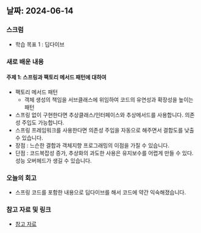 ## 날짜: 2024-06-14

### 스크럼
- 학습 목표 1 : 딥다이브

### 새로 배운 내용
#### 주제 1: 스프링과 팩토리 메서드 패턴에 대하여
- 팩토리 메서드 패턴
  - 객체 생성의 책임을 서브클래스에 위임하여 코드의 유연성과 확장성을 높이는 패턴
- 스프링 없이 구현한다면 추상클래스/인터페이스와 추상메서드를 사용합니다. 의존성 주입도 가능합니다.
- 스프링 프레임워크를 사용한다면 의존성 주입을 자동으로 해주면서 결합도를 낮출 수 있습니다.
- 장점 : 느슨한 결합과 객체지향 프로그래밍의 이점을 가질 수 있습니다.
- 단점 : 코드복잡성 증가, 추상화의 과도한 사용은 유지보수를 어렵게 만들 수 있다. 성능 오버헤드가 생길 수 있습니다.

### 오늘의 회고
- 스프링 코드를 포함한 내용으로 딥다이브를 해서 코드에 약간 익숙해졌습니다.

### 참고 자료 및 링크
- [참고 자료](https://inpa.tistory.com/entry/GOF-%F0%9F%92%A0-%ED%8C%A9%ED%86%A0%EB%A6%AC-%EB%A9%94%EC%84%9C%EB%93%9CFactory-Method-%ED%8C%A8%ED%84%B4-%EC%A0%9C%EB%8C%80%EB%A1%9C-%EB%B0%B0%EC%9B%8C%EB%B3%B4%EC%9E%90)
